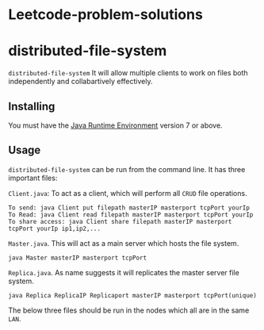# Leetcode-problem-solutions
distributed-file-system
===============

`distributed-file-system` It will allow multiple clients to work on files both independently and collabartively effectively.

Installing
----------

You must have the [Java Runtime Environment](http://java.com/en/download/manual.jsp) version 7 or above.

Usage
-----

`distributed-file-system` can be run from the command line. It has three important files:

`Client.java`: To act as a client, which will perform all `CRUD` file operations.

```
To send: java Client put filepath masterIP masterport tcpPort yourIp
To Read: java Client read filepath masterIP masterport tcpPort yourIp
To share access: java Client share filepath masterIP masterport tcpPort yourIp ip1,ip2,...
```

`Master.java`. This will act as a main server which hosts the file system.
```
java Master masterIP masterport tcpPort
```

`Replica.java`. As name suggests it will replicates the master server file system.
```
java Replica ReplicaIP Replicaport masterIP masterport tcpPort(unique)
```

The below three files should be run in the nodes which all are in the same `LAN`.
